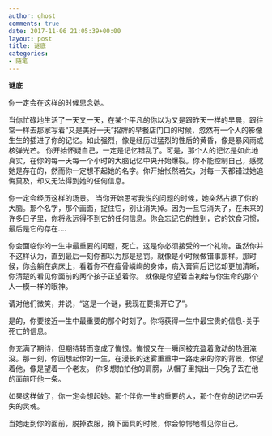 ```yaml
---
author: ghost
comments: true
date: 2017-11-06 21:05:39+00:00
layout: post
title: 谜底
categories:
- 随笔
---
```



**谜底**

你一定会在这样的时候思念她。

当你忙碌地生活了一天又一天，在某个平凡的你以为又是跟昨天一样的早晨，跟往常一样去那家写着“又是美好一天”招牌的早餐店门口的时候，忽然有一个人的影像生生的插进了你的记忆。如此强烈，像是经历过猛烈的性后的黄昏，像是暴风雨或核弹光芒。
你开始怀疑自己，一定是记忆错乱了。可是，那个人的记忆是如此地真实，在你的每一天每一个小时的大脑记忆中央开始爆裂。你不能控制自己，感觉她是存在的，然而你一定想不起她的名字。你开始怅然若失，对每一天都错过她追悔莫及，却又无法得到她的任何信息。

你一定会经历这样的场景。
当你开始思考我说的问题的时候，她突然占据了你的大脑。那个名字，那个画面，捉住它，别让消失掉。因为一旦它消失了，在未来的许多日子里，你将永远得不到它的任何信息。你会忘记它的性别，它的饮食习惯，最后是它的存在....

你会面临你的一生中最重要的问题，死亡。这是你必须接受的一个礼物。虽然你并不这样认为，直到最后一刻你都以为那是惩罚。就像是小时候做错事那样。那时候，你会躺在病床上，看着你不在瘦骨嶙峋的身体，病入膏肓后记忆却更加清晰，你清楚的看见你面前的两个孩子正望着你。
就像是你望着当初给与你生命的那个人一模一样的眼神。

请对他们微笑，并说，“这是一个谜，我现在要揭开它了”。

是的，你要接近一生中最重要的那个时刻了。你将获得一生中最宝贵的信息-关于死亡的信息。

你充满了期待，但期待转而变成了悔恨。悔恨又在一瞬间被充盈着激动的热泪淹没。那一刻，你回想起你的一生，在漫长的迷雾重重中一路走来的你的背景，你望着他，像是望着一个老友。 你多想拍拍他的肩膀，从帽子里掏出一只兔子丢在他的面前吓他一条。

如果这样做了，你一定会想起她。那个伴你一生的重要的人，那个在你的记忆中丢失的灵魂。

当她走到你的面前，脱掉衣服，摘下面具的时候，你会惊愕地看见你自己。
